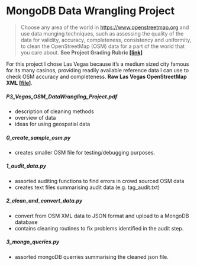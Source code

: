 # MongoDB Data Wrangling Project

>Choose any area of the world in https://www.openstreetmap.org and use data munging techniques, such as assessing the quality of the data for validity, accuracy, completeness, consistency and uniformity, to clean the OpenStreetMap (OSM) data for a part of the world that you care about. **See Project Grading Rubric [[link]](goo.gl/ITAEdv)**

For this project I chose Las Vegas because it’s a medium sized city famous for its many casinos, providing readily available reference data I can use to check OSM accuracy and completeness. **Raw Las Vegas OpenStreetMap XML [[file]](https://s3.amazonaws.com/metro-extracts.mapzen.com/las-vegas_nevada.osm.bz2)**.

##### P3_Vegas_OSM_DataWrangling_Project.pdf
* description of cleaning methods
* overview of data
* ideas for using geospatial data

##### 0_create_sample_osm.py

* creates smaller OSM file for testing/debugging purposes.

##### 1_audit_data.py
* assorted auditing functions to find errors in crowd sourced OSM data
* creates text files summarising audit data (e.g. tag_audit.txt)

##### 2_clean_and_convert_data.py 
* convert from OSM XML data to JSON format and upload to a MongoDB database
* contains cleaning routines to fix problems identified in the audit step. 

##### 3_mongo_queries.py
* assorted mongoDB querries summarising the cleaned json file.



